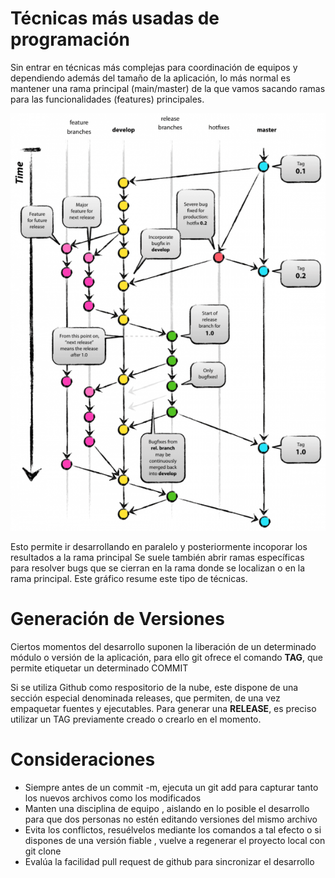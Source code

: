 # Técnicas más usadas de programación

Sin entrar en técnicas más complejas para coordinación de equipos y dependiendo además del tamaño de la aplicación, lo más normal es mantener una rama principal (main/master) de la que vamos sacando
ramas para las funcionalidades (features) principales.

![Gestión de Ramas](/assets/git-flow.png)

Esto permite ir desarrollando en paralelo y posteriormente incoporar los resultados a la rama principal
Se suele también abrir ramas específicas para resolver bugs que se cierran en la rama donde se localizan o en la rama principal.
Este gráfico resume este tipo de técnicas.

# Generación de Versiones

Ciertos momentos del desarrollo suponen la liberación de un determinado módulo o versión de la aplicación, para ello git ofrece el comando **TAG**,
que permite etiquetar un determinado COMMIT

Si se utiliza Github como respositorio de la nube, este dispone de una sección especial denominada releases, que permiten, de una vez empaquetar
fuentes y ejecutables.
Para generar una **RELEASE**, es preciso utilizar un TAG previamente creado o crearlo en el momento.

# Consideraciones

- Siempre antes de un commit -m, ejecuta un git add para capturar tanto los nuevos archivos como los modificados
- Manten una disciplina de equipo , aislando en lo posible el desarrollo para que dos personas no estén editando versiones del mismo archivo
- Evita los conflictos, resuélvelos mediante los comandos a tal efecto o si dispones de una versión fiable , vuelve a regenerar el proyecto local con git clone
- Evalúa la facilidad pull request de github para sincronizar el desarrollo
